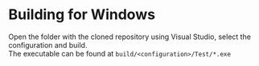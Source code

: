 # Building for Windows

Open the folder with the cloned repository using Visual Studio, select the configuration and build.      
The executable can be found at `build/<configuration>/Test/*.exe`